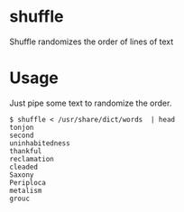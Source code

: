 # shuffle

Shuffle randomizes the order of lines of text

# Usage
Just pipe some text to randomize the order.

```
$ shuffle < /usr/share/dict/words  | head
tonjon
second
uninhabitedness
thankful
reclamation
cleaded
Saxony
Periploca
metalism
grouc
```